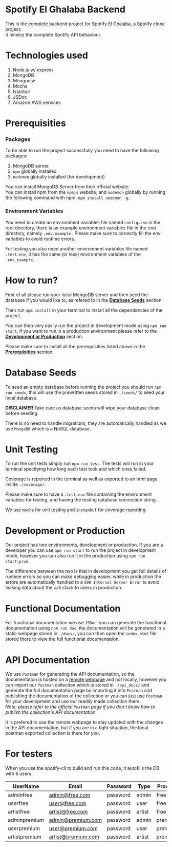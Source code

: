 # Spotify El Ghalaba Backend

This is the complete backend project for Spotify El Ghalaba, a Spotify clone project.\
It mimics the complete Spotify API behaviour.

# Technologies used

1. Node.js w/ express
2. MongoDB
3. Mongoose
4. Mocha
5. Istanbul
6. JSDoc
7. Amazon AWS services

# Prerequisities

### Packages

To be able to run the project successfully you need to have the following packages:

1. MongoDB server
2. `npm` globally installed
3. `nodemon` globally installed (for development)

You can install MongoDB Server from their official website.\
You can install npm from the `npmjs` website, and `nodemon` globally by running the following command with npm: `npm install nodemon -g`.

### Environment Variables

You need to create an environment variables file named `config.env` in the root directory, there is an example environment variables file in the root directory, namely `.env.example` . Please make sure to correctly fill the env variables to avoid runtime errors.

For testing you also need another environment variables file named `.test.env`, it has the same (or less) environment variables of the `.env.example`.

# How to run?

First of all please run your local MongoDB server and then seed the database if you would like to, as refered to in the [**Database Seeds**](#database-seeds) section.

Then run `npm install` in your terminal to install all the dependencies of the project.

You can then very easily run the project in development mode using `npm run start`, if you want to run in a production environment please refer to the [**Development or Production**](#Development-or-Production) section.

Please make sure to install all the prerequisities listed above in the [**Prerequisities**](#prerequisities) section.

# Database Seeds

To seed an empty database before running the project you should run `npm run seeds`, this will use the prewritten seeds stored in `./seeds/` to seed your local database.

**DISCLAIMER** Take care as database seeds will wipe your database clean before seeding.

There is no need to handle migrations, they are automatically handled as we use `MongoDB` which is a NoSQL database.

# Unit Testing

To run the unit tests simply run `npm run test`. The tests will run in your terminal specifying how long each test took and which ones failed.

Coverage is reported in the terminal as well as exported to an html page inside `./coverage/`.

Please make sure to have a `.test.env` file containing the environment variables for testing, and having the testing database connection string.

We use `mocha` for unit testing and `instanbul` for coverage reporting.

# Development or Production

Our project has two environments, development or production.
If you are a developer you can use `npm run start` to run the project in development mode, however you can also run it in the production using `npm run start:prod`.

The difference between the two is that in development you get full details of runtime errors so you can make debugging easier, while in production the errors are automatically handled to a `500 Internal Server Error` to avoid leaking data about the call stack to users in production.

# Functional Documentation

For functional documentation we use `JSDoc`, you can generate the functional documentation using `npm run doc`, the documentation will be generated in a static webpage stored in `./docs/`, you can then open the `index.html` file stored there to view the full functional documentation.

# API Documentation

We use `Postman` for generating the API documentation, so the documentation is hosted on a [remote webpage](https://documenter.getpostman.com/view/10979846/SzYdRvf2?version=latest) and not locally, however you can import our `Postman` collection which is stored in `./api_docs/` and generate the full documentation page by importing it into `Postman` and publishing the documentation of the collection or you can just use `Postman` for your development and use our readily made collection there.\
_Note: please refer to the official `Postman` page if you don't know how to publish the collection's API documentation_

It is prefered to use the remote webpage to stay updated with the changes in the API documentation, but if you are in a tight situation, the local postman exported collection is there for you.

# For testers

When you use the spotify-cli to build and run this code, it autofills the DB with 6 users

| UserName      | Email              | Password | Type   | Product |
| ------------- | ------------------ | -------- | ------ | ------- |
| adminfree     | admin@free.com     | password | admin  | free    |
| userfree      | user@free.com      | password | user   | free    |
| artistfree    | artist@free.com    | password | artist | free    |
| adminpremium  | admin@premium.com  | password | admin  | premium |
| userpremium   | user@premium.com   | password | user   | premium |
| artistpremium | artist@premium.com | password | artist | premium |
